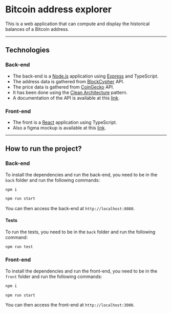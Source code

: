 # Bitcoin address explorer


This is a web application that can compute and display the historical balances of a Bitcoin address.

-----
## Technologies


### Back-end
- The back-end is a [Node.js](https://nodejs.org/en/) application using [Express](https://expressjs.com/) and TypeScript.
- The address data is gathered from [BlockCypher](https://www.blockcypher.com/dev/bitcoin/#introduction) API.
- The price data is gathered from [CoinGecko](https://www.coingecko.com/en/api) API.
- It has been done using the [Clean Architecture](https://www.freecodecamp.org/news/a-quick-introduction-to-clean-architecture-990c014448d2/) pattern.
- A documentation of the API is available at this [link](https://crayze.notion.site/Documentation-Bitcoin-address-explorer-0d1c3ac41f2b4411b39e50f2440656fe).

### Front-end
- The front is a [React](https://reactjs.org/) application using TypeScript.
- Also a figma mockup is available at this [link](https://www.figma.com/file/b5qR86z4lEF7RPXc6eSyPU/Untitled?node-id=0%3A1&t=0rmRbsU05gNj8SzG-1).

-----
## How to run the project?

### Back-end

To install the dependencies and run the back-end, you need to be in the `back` folder and run the following commands:
```bash
npm i
``` 
```bash
npm run start
```

You can then access the back-end at `http://localhost:8080`.

#### Tests

To run the tests, you need to be in the `back` folder and run the following command:
```bash
npm run test
```

### Front-end

To install the dependencies and run the front-end, you need to be in the `front` folder and run the following commands:
```bash
npm i
``` 
```bash
npm run start
```

You can then access the front-end at `http://localhost:3000`.